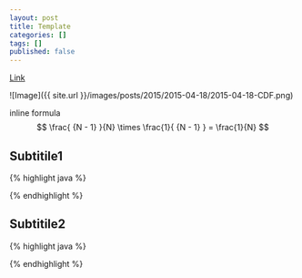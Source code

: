 ```yaml
---
layout: post
title: Template
categories: []
tags: []
published: false
---
```


[Link](https://github.com/NathanLvzs)

![Image]({{ site.url }}/images/posts/2015/2015-04-18/2015-04-18-CDF.png)

inline formula $$ \frac{ {N - 1} }{N} \times \frac{1}{ {N - 1} } = \frac{1}{N} $$

## Subtitile1



{% highlight java %}

{% endhighlight %}




## Subtitile2




{% highlight java %}

{% endhighlight %}









